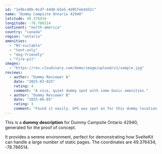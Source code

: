 ```yaml
---
id: "1e9bc48b-0cdf-44d0-b5e5-4d95feb4d32c"
name: "Dummy Campsite Ontario 42940"
latitude: 49.376434
longitude: -78.786514
continent: "north-america"
country: "canada"
region: "ontario"
amenities:
  - "RV-suitable"
  - "tent-only"
  - "dog-friendly"
  - "fire-pit"
images:
  - "https://res.cloudinary.com/demo/image/upload/v1/sample.jpg"
reviews:
  - author: "Dummy Reviewer A"
    date: "2025-03-025"
    rating: 4
    comment: "A nice, quiet dummy spot with some basic amenities."
  - author: "Dummy Reviewer B"
    date: "2025-06-05"
    rating: 3
    comment: "Found it easily. GPS was spot on for this dummy location."
---
```


This is a **dummy description** for Dummy Campsite Ontario 42940, generated for the proof of concept.

It provides a serene environment, perfect for demonstrating how SvelteKit can handle a large number of static pages. The coordinates are 49.376434, -78.786514.
